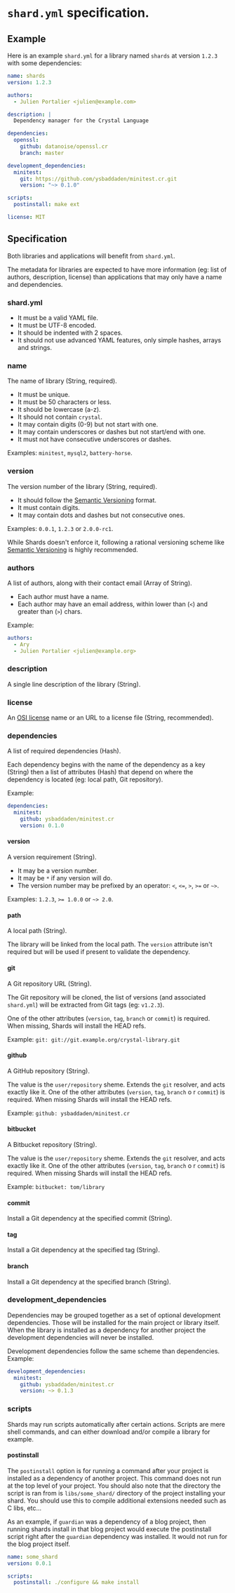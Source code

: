 # `shard.yml` specification.

## Example

Here is an example `shard.yml` for a library named `shards` at version `1.2.3`
with some dependencies:

```yaml
name: shards
version: 1.2.3

authors:
  - Julien Portalier <julien@example.com>

description: |
  Dependency manager for the Crystal Language

dependencies:
  openssl:
    github: datanoise/openssl.cr
    branch: master

development_dependencies:
  minitest:
    git: https://github.com/ysbaddaden/minitest.cr.git
    version: "~> 0.1.0"

scripts:
  postinstall: make ext

license: MIT
```


## Specification

Both libraries and applications will benefit from `shard.yml`.

The metadata for libraries are expected to have more information (eg: list of
authors, description, license) than applications that may only have a name and
dependencies.

### shard.yml

- It must be a valid YAML file.
- It must be UTF-8 encoded.
- It should be indented with 2 spaces.
- It should not use advanced YAML features, only simple hashes, arrays and strings.

### name

The name of library (String, required).

- It must be unique.
- It must be 50 characters or less.
- It should be lowercase (a-z).
- It should not contain `crystal`.
- It may contain digits (0-9) but not start with one.
- It may contain underscores or dashes but not start/end with one.
- It must not have consecutive underscores or dashes.

Examples: `minitest`, `mysql2`, `battery-horse`.

### version

The version number of the library (String, required).

- It should follow the [Semantic Versioning](http://semver.org/) format.
- It must contain digits.
- It may contain dots and dashes but not consecutive ones.

Examples: `0.0.1`, `1.2.3` or `2.0.0-rc1`.

While Shards doesn't enforce it, following a rational versioning scheme like
[Semantic Versioning](http://semver.org/) is highly recommended.

### authors

A list of authors, along with their contact email (Array of String).

- Each author must have a name.
- Each author may have an email address, within lower than (`<`) and greater than (`>`) chars.

Example:

```yaml
authors:
  - Ary
  - Julien Portalier <julien@example.org>
```

### description

A single line description of the library (String).

### license

An [OSI license](http://opensource.org/) name or an URL to a license file (String,
recommended).

### dependencies

A list of required dependencies (Hash).

Each dependency begins with the name of the dependency as a key (String) then
a list of attributes (Hash) that depend on where the dependency is located
(eg: local path, Git repository).

Example:
```yaml
dependencies:
  minitest:
    github: ysbaddaden/minitest.cr
    version: 0.1.0
```

#### version

A version requirement (String).

- It may be a version number.
- It may be `*` if any version will do.
- The version number may be prefixed by an operator: `<`, `<=`, `>`, `>=` or `~>`.

Examples: `1.2.3`, `>= 1.0.0` or `~> 2.0`.

#### path

A local path (String).

The library will be linked from the local path. The `version` attribute
isn't required but will be used if present to validate the dependency.

#### git

A Git repository URL (String).

The Git repository will be cloned, the list of versions (and associated
`shard.yml`) will be extracted from Git tags (eg: `v1.2.3`).

One of the other attributes (`version`, `tag`, `branch` or `commit`) is
required. When missing, Shards will install the HEAD refs.

Example: `git: git://git.example.org/crystal-library.git`

#### github

A GitHub repository (String).

The value is the `user/repository` sheme. Extends the `git` resolver, and acts
exactly like it. One of the other attributes (`version`, `tag`, `branch` o
r `commit`) is required. When missing Shards will install the HEAD refs.

Example: `github: ysbaddaden/minitest.cr`

#### bitbucket

A Bitbucket repository (String).

The value is the `user/repository` sheme. Extends the `git` resolver, and acts
exactly like it. One of the other attributes (`version`, `tag`, `branch` o
r `commit`) is required. When missing Shards will install the HEAD refs.

Example: `bitbucket: tom/library`

#### commit

Install a Git dependency at the specified commit (String).

#### tag

Install a Git dependency at the specified tag (String).

#### branch

Install a Git dependency at the specified branch (String).

### development_dependencies

Dependencies may be grouped together as a set of optional development
dependencies. Those will be installed for the main project or library
itself. When the library is installed as a dependency for another
project the development dependencies will never be installed.

Development dependencies follow the same scheme than dependencies.
Example:

```yaml
development_dependencies:
  minitest:
    github: ysbaddaden/minitest.cr
    version: ~> 0.1.3
```

### scripts

Shards may run scripts automatically after certain actions. Scripts are mere
shell commands, and can either download and/or compile a library for example.

#### postinstall

The `postinstall` option is for running a command after your project is installed as a dependency of another project. This command does not run at the top level of your project. You should also note that the directory the script is ran from is `libs/some_shard/` directory of the project installing your shard. You should use this to compile additional extensions needed such as C libs, etc...

As an example, if `guardian` was a dependency of a blog project, then running shards install in that blog project would execute the postinstall script right after the `guardian` dependency was installed. It would not run for the blog project itself.

```yaml
name: some_shard
version: 0.0.1

scripts:
  postinstall: ./configure && make install
```
